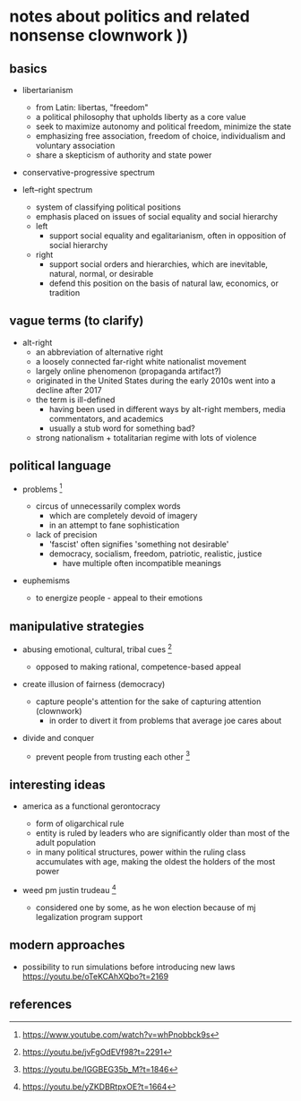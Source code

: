 # notes about politics and related nonsense clownwork ))

## basics

- libertarianism
  - from Latin: libertas, "freedom"
  - a political philosophy that upholds liberty as a core value
  - seek to maximize autonomy and political freedom, minimize the state
  - emphasizing free association, freedom of choice, individualism and voluntary association
  - share a skepticism of authority and state power

- conservative-progressive spectrum

- left–right spectrum
  - system of classifying political positions
  - emphasis placed on issues of social equality and social hierarchy
  - left
    - support social equality and egalitarianism, often in opposition of social hierarchy
  - right
    - support social orders and hierarchies, which are inevitable, natural, normal, or desirable
    - defend this position on the basis of natural law, economics, or tradition


## vague terms (to clarify)

- alt-right
  - an abbreviation of alternative right
  - a loosely connected far-right white nationalist movement
  - largely online phenomenon (propaganda artifact?)
  - originated in the United States during the early 2010s went into a decline after 2017
  - the term is ill-defined
    - having been used in different ways by alt-right members, media commentators, and academics
    - usually a stub word for something bad?
  - strong nationalism + totalitarian regime with lots of violence


## political language

- problems [^1]
  - circus of unnecessarily complex words 
    - which are completely devoid of imagery 
    - in an attempt to fane sophistication
  - lack of precision
    - 'fascist' often signifies 'something not desirable'
    - democracy, socialism, freedom, patriotic, realistic, justice 
      - have multiple often incompatible meanings

- euphemisms
  - to energize people - appeal to their emotions


## manipulative strategies

- abusing emotional, cultural, tribal cues [^2]
  - opposed to making rational, competence-based appeal

- create illusion of fairness (democracy)
  - capture people's attention for the sake of capturing attention (clownwork)
    - in order to divert it from problems that average joe cares about

- divide and conquer
  - prevent people from trusting each other [^3]


## interesting ideas

- america as a functional gerontocracy
  - form of oligarchical rule
  - entity is ruled by leaders who are significantly older than most of the adult population
  - in many political structures, power within the ruling class accumulates with age, making the oldest 
    the holders of the most power

- weed pm justin trudeau [^4]
  - considered one by some, as he won election because of mj legalization program support


## modern approaches

- possibility to run simulations before introducing new laws https://youtu.be/oTeKCAhXQbo?t=2169


## references

[^1]: https://www.youtube.com/watch?v=whPnobbck9s
[^2]: https://youtu.be/jvFgOdEVf98?t=2291
[^3]: https://youtu.be/lGGBEG35b_M?t=1846
[^4]: https://youtu.be/yZKDBRtpxOE?t=1664
